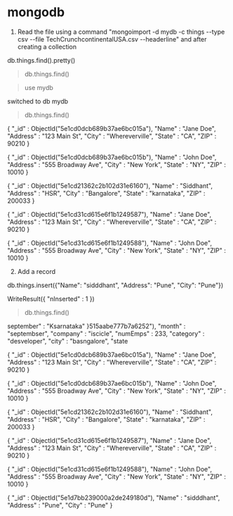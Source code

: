 # mongodb

1. Read the file using a command "mongoimport -d mydb -c things --type csv --file TechCrunchcontinentalUSA.csv --headerline"
and after creating a collection

db.things.find().pretty()

> db.things.find()

> use mydb

switched to db mydb

> db.things.find()

{ "_id" : ObjectId("5e1cd0dcb689b37ae6bc015a"), "Name" : "Jane Doe", "Address" : "123 Main St", "City" : "Whereverville", "State" : "CA", "ZIP" : 90210 }

{ "_id" : ObjectId("5e1cd0dcb689b37ae6bc015b"), "Name" : "John Doe", "Address" : "555 Broadway Ave", "City" : "New York", "State" : "NY", "ZIP" : 10010 }

{ "_id" : ObjectId("5e1cd21362c2b102d31e6160"), "Name" : "Siddhant", "Address" : "HSR", "City" : "Bangalore", "State" : "karnataka", "ZIP" : 200033 }

{ "_id" : ObjectId("5e1cd31cd615e6f1b1249587"), "Name" : "Jane Doe", "Address" : "123 Main St", "City" : "Whereverville", "State" : "CA", "ZIP" : 90210 }

{ "_id" : ObjectId("5e1cd31cd615e6f1b1249588"), "Name" : "John Doe", "Address" : "555 Broadway Ave", "City" : "New York", "State" : "NY", "ZIP" : 10010 }

2. Add a record 

db.things.insert({"Name": "sidddhant", "Address": "Pune", "City": "Pune"})

WriteResult({ "nInserted" : 1 })

> db.things.find()

september" : "Ksarnataka" }515aabe777b7a6252"), "month" : "septembser", "company" : "iscicle", "numEmps" : 233, "category" : "desveloper", "city" : "basngalore", "state

{ "_id" : ObjectId("5e1cd0dcb689b37ae6bc015a"), "Name" : "Jane Doe", "Address" : "123 Main St", "City" : "Whereverville", "State" : "CA", "ZIP" : 90210 }

{ "_id" : ObjectId("5e1cd0dcb689b37ae6bc015b"), "Name" : "John Doe", "Address" : "555 Broadway Ave", "City" : "New York", "State" : "NY", "ZIP" : 10010 }

{ "_id" : ObjectId("5e1cd21362c2b102d31e6160"), "Name" : "Siddhant", "Address" : "HSR", "City" : "Bangalore", "State" : "karnataka", "ZIP" : 200033 }

{ "_id" : ObjectId("5e1cd31cd615e6f1b1249587"), "Name" : "Jane Doe", "Address" : "123 Main St", "City" : "Whereverville", "State" : "CA", "ZIP" : 90210 }

{ "_id" : ObjectId("5e1cd31cd615e6f1b1249588"), "Name" : "John Doe", "Address" : "555 Broadway Ave", "City" : "New York", "State" : "NY", "ZIP" : 10010 }

{ "_id" : ObjectId("5e1d7bb239000a2de249180d"), "Name" : "sidddhant", "Address" : "Pune", "City" : "Pune" }
> 
